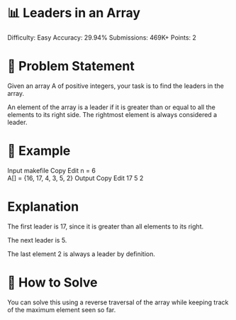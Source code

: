 # 📊 Leaders in an Array
Difficulty: Easy
Accuracy: 29.94%
Submissions: 469K+
Points: 2

# 🧩 Problem Statement
Given an array A of positive integers, your task is to find the leaders in the array.

An element of the array is a leader if it is greater than or equal to all the elements to its right side.
The rightmost element is always considered a leader.

# 🧠 Example
Input
makefile
Copy
Edit
n = 6  
A[] = {16, 17, 4, 3, 5, 2}
Output
Copy
Edit
17 5 2
# Explanation
The first leader is 17, since it is greater than all elements to its right.

The next leader is 5.

The last element 2 is always a leader by definition.

# 🚀 How to Solve
You can solve this using a reverse traversal of the array while keeping track of the maximum element seen so far.
